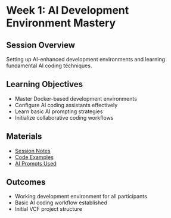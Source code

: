 # Week 1: AI Development Environment Mastery

## Session Overview
Setting up AI-enhanced development environments and learning fundamental AI coding techniques.

## Learning Objectives
- Master Docker-based development environments
- Configure AI coding assistants effectively
- Learn basic AI prompting strategies
- Initialize collaborative coding workflows

## Materials
- [Session Notes](notes.md)
- [Code Examples](examples/)
- [AI Prompts Used](prompts.md)

## Outcomes
- Working development environment for all participants
- Basic AI coding workflow established
- Initial VCF project structure
